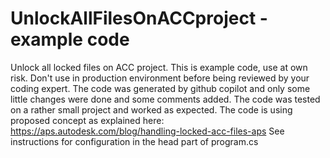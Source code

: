 # UnlockAllFilesOnACCproject - example code
Unlock all locked files on ACC project. This is example code, use at own risk. Don't use in production environment before being reviewed by your coding expert. The code was generated by github copilot and only some little changes were done and some comments added. The code was tested on a rather small project and worked as expected. The code is using proposed concept as explained here: https://aps.autodesk.com/blog/handling-locked-acc-files-aps 
See instructions for configuration in the head part of program.cs

